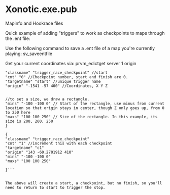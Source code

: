 # Xonotic.exe.pub
Mapinfo and Hookrace files


Quick example of adding "triggers" to work as checkpoints to maps through the .ent file:

Use the following command to save a .ent file of a map you're currently playing:
  sv_saveentfile

Get your current coordinates via:
  prvm_edictget server 1 origin 


```{
"classname" "trigger_race_checkpoint" //start
"cnt" "0" //Checkpoint number, start and finish are 0.
"targetname" "start" //unique trigger name
"origin" "-1541 -57 400" //Coordinates, X Y Z


//to set a size, we draw a rectangle.
"mins" "-100 -100 0" // Start of the rectangle, use minus from current location so that origin stays in center, though Z only goes up, from 0 to 250 here
"maxs" "100 100 250" // Size of the rectangle. In this example, its size is 200, 200, 250
}

{
"classname" "trigger_race_checkpoint"
"cnt" "1" //increment this with each checkpoint
"targetname" "c1"
"origin" "143 -60.2701912 410"
"mins" "-100 -100 0"
"maxs" "100 100 250"

}```


The above will create a start, a checkpoint, but no finish, so you'll need to return to start to trigger the stop.

